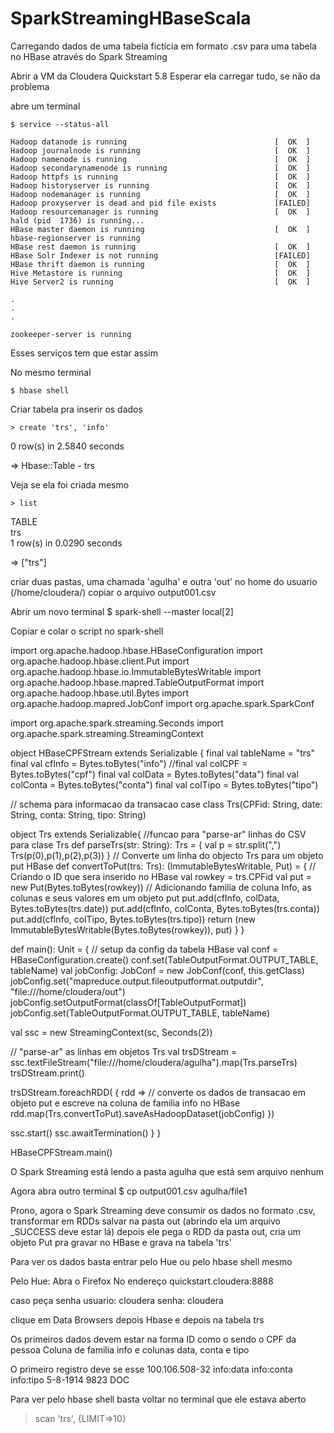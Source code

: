 # SparkStreamingHBaseScala
Carregando dados de uma tabela fictícia em formato .csv para uma tabela no HBase através do Spark Streaming

Abrir a VM da Cloudera Quickstart 5.8
Esperar ela carregar tudo, se não da problema

abre um terminal
```
$ service --status-all
```
```
Hadoop datanode is running                                 [  OK  ]
Hadoop journalnode is running                              [  OK  ]
Hadoop namenode is running                                 [  OK  ]
Hadoop secondarynamenode is running                        [  OK  ]
Hadoop httpfs is running                                   [  OK  ]
Hadoop historyserver is running                            [  OK  ]
Hadoop nodemanager is running                              [  OK  ]
Hadoop proxyserver is dead and pid file exists             [FAILED]
Hadoop resourcemanager is running                          [  OK  ]
hald (pid  1736) is running...
HBase master daemon is running                             [  OK  ]
hbase-regionserver is running
HBase rest daemon is running                               [  OK  ]
HBase Solr Indexer is not running                          [FAILED]
HBase thrift daemon is running                             [  OK  ]
Hive Metastore is running                                  [  OK  ]
Hive Server2 is running                                    [  OK  ]

.
.
.

zookeeper-server is running
```
Esses serviços tem que estar assim

No mesmo terminal
```
$ hbase shell
```

Criar tabela pra inserir os dados
```
> create 'trs', 'info'
```
0 row(s) in 2.5840 seconds

=> Hbase::Table - trs

Veja se ela foi criada mesmo
```
> list
```
TABLE                                                                                                                                                        
trs                                                                                                                                                          
1 row(s) in 0.0290 seconds

=> ["trs"]

criar duas pastas, uma chamada 'agulha' e outra 'out' no home do usuario (/home/cloudera/)
copiar o arquivo output001.csv

Abrir um novo terminal
$ spark-shell --master local[2]

Copiar e colar o script no spark-shell

import org.apache.hadoop.hbase.HBaseConfiguration
import org.apache.hadoop.hbase.client.Put
import org.apache.hadoop.hbase.io.ImmutableBytesWritable
import org.apache.hadoop.hbase.mapred.TableOutputFormat
import org.apache.hadoop.hbase.util.Bytes
import org.apache.hadoop.mapred.JobConf
import org.apache.spark.SparkConf

import org.apache.spark.streaming.Seconds
import org.apache.spark.streaming.StreamingContext

object HBaseCPFStream extends Serializable {
final val tableName = "trs"
final val cfInfo = Bytes.toBytes("info")
//final val colCPF = Bytes.toBytes("cpf")
final val colData = Bytes.toBytes("data")
final val colConta = Bytes.toBytes("conta")
final val colTipo = Bytes.toBytes("tipo")

// schema para informacao da transacao
case class Trs(CPFid: String, date: String, conta: String, tipo: String)

object Trs extends Serializable{
//funcao para "parse-ar" linhas do CSV para clase Trs
def parseTrs(str: String): Trs = {
val p = str.split(",")
Trs(p(0),p(1),p(2),p(3))
}
// Converte um linha do objecto Trs para um objeto put HBase
def convertToPut(trs: Trs): (ImmutableBytesWritable, Put) = {
// Criando o ID que sera inserido no HBase
val rowkey = trs.CPFid
val put = new Put(Bytes.toBytes(rowkey))
// Adicionando familia de coluna Info, as colunas e seus valores em um objeto put
put.add(cfInfo, colData, Bytes.toBytes(trs.date))
put.add(cfInfo, colConta, Bytes.toBytes(trs.conta))
put.add(cfInfo, colTipo, Bytes.toBytes(trs.tipo))
return (new ImmutableBytesWritable(Bytes.toBytes(rowkey)), put)
}
}
	
def main(): Unit = {
// setup da config da tabela HBase
val conf = HBaseConfiguration.create()
conf.set(TableOutputFormat.OUTPUT_TABLE, tableName)
val jobConfig: JobConf = new JobConf(conf, this.getClass)
jobConfig.set("mapreduce.output.fileoutputformat.outputdir", "file:///home/cloudera/out")
jobConfig.setOutputFormat(classOf[TableOutputFormat])
jobConfig.set(TableOutputFormat.OUTPUT_TABLE, tableName)

val ssc = new StreamingContext(sc, Seconds(2))

// "parse-ar" as linhas em objetos Trs
val trsDStream = ssc.textFileStream("file:///home/cloudera/agulha").map(Trs.parseTrs)
trsDStream.print()
	
trsDStream.foreachRDD( { rdd =>
// converte os dados de transacao em objeto put e escreve na coluna de familia info no HBase
rdd.map(Trs.convertToPut).saveAsHadoopDataset(jobConfig)
})
		
ssc.start()
ssc.awaitTermination()
}
}

HBaseCPFStream.main()

O Spark Streaming está lendo a pasta agulha que está sem arquivo nenhum

Agora abra outro terminal
$ cp output001.csv agulha/file1

Prono, agora o Spark Streaming deve consumir os dados no formato .csv, transformar em RDDs salvar na pasta out (abrindo ela um arquivo _SUCCESS deve estar lá)
depois ele pega o RDD da pasta out, cria um objeto Put pra gravar no HBase e grava na tabela 'trs'

Para ver os dados basta entrar pelo Hue ou pelo hbase shell mesmo

Pelo Hue:
Abra o Firefox
No endereço
quickstart.cloudera:8888

caso peça senha
usuario: cloudera
senha: cloudera

clique em Data Browsers
depois Hbase
e depois na tabela trs

Os primeiros dados devem estar na forma
ID como o sendo o CPF da pessoa
Coluna de familia info e colunas data, conta e tipo

O primeiro registro deve se esse
100.106.508-32
info:data		info:conta		info:tipo
5-8-1914		9823			DOC

Para ver pelo hbase shell basta voltar no terminal que ele estava aberto
> scan 'trs', {LIMIT=>10}
